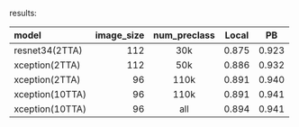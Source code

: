 results:

| model | image_size | num_preclass | Local | PB |
| :------ | ------: | :------: | :------: | :------: |
| resnet34(2TTA) | 112 | 30k | 0.875 | 0.923 |
| xception(2TTA) | 112 | 50k | 0.886 | 0.932 |
| xception(2TTA) | 96  | 110k| 0.891 | 0.940 |
| xception(10TTA)| 96  | 110k| 0.891 | 0.941 |
| xception(10TTA)| 96  | all | 0.894 | 0.941 |


